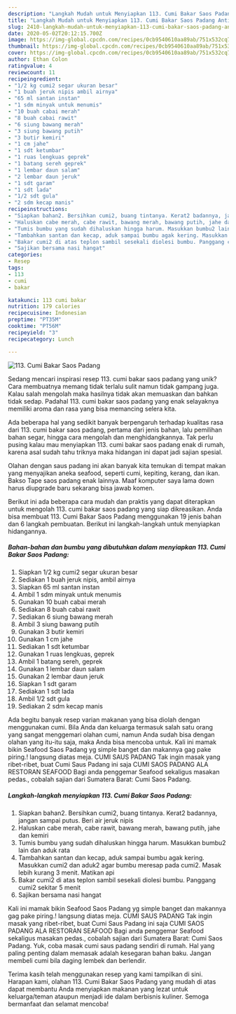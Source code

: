 ```yaml
---
description: "Langkah Mudah untuk Menyiapkan 113. Cumi Bakar Saos Padang Anti Gagal"
title: "Langkah Mudah untuk Menyiapkan 113. Cumi Bakar Saos Padang Anti Gagal"
slug: 2410-langkah-mudah-untuk-menyiapkan-113-cumi-bakar-saos-padang-anti-gagal
date: 2020-05-02T20:12:15.700Z
image: https://img-global.cpcdn.com/recipes/0cb9540610aa89ab/751x532cq70/113-cumi-bakar-saos-padang-foto-resep-utama.jpg
thumbnail: https://img-global.cpcdn.com/recipes/0cb9540610aa89ab/751x532cq70/113-cumi-bakar-saos-padang-foto-resep-utama.jpg
cover: https://img-global.cpcdn.com/recipes/0cb9540610aa89ab/751x532cq70/113-cumi-bakar-saos-padang-foto-resep-utama.jpg
author: Ethan Colon
ratingvalue: 4
reviewcount: 11
recipeingredient:
- "1/2 kg cumi2 segar ukuran besar"
- "1 buah jeruk nipis ambil airnya"
- "65 ml santan instan"
- "1 sdm minyak untuk menumis"
- "10 buah cabai merah"
- "8 buah cabai rawit"
- "6 siung bawang merah"
- "3 siung bawang putih"
- "3 butir kemiri"
- "1 cm jahe"
- "1 sdt ketumbar"
- "1 ruas lengkuas geprek"
- "1 batang sereh geprek"
- "1 lembar daun salam"
- "2 lembar daun jeruk"
- "1 sdt garam"
- "1 sdt lada"
- "1/2 sdt gula"
- "2 sdm kecap manis"
recipeinstructions:
- "Siapkan bahan2. Bersihkan cumi2, buang tintanya. Kerat2 badannya, jangan sampai putus. Beri air jeruk nipis"
- "Haluskan cabe merah, cabe rawit, bawang merah, bawang putih, jahe dan kemiri"
- "Tumis bumbu yang sudah dihaluskan hingga harum. Masukkan bumbu2 lain dan aduk rata"
- "Tambahkan santan dan kecap, aduk sampai bumbu agak kering. Masukkan cumi2 dan aduk2 agar bumbu meresap pada cumi2. Masak lebih kurang 3 menit. Matikan api"
- "Bakar cumi2 di atas teplon sambil sesekali diolesi bumbu. Panggang cumi2 sekitar 5 menit"
- "Sajikan bersama nasi hangat"
categories:
- Resep
tags:
- 113
- cumi
- bakar

katakunci: 113 cumi bakar 
nutrition: 179 calories
recipecuisine: Indonesian
preptime: "PT35M"
cooktime: "PT56M"
recipeyield: "3"
recipecategory: Lunch

---
```



![113. Cumi Bakar Saos Padang](https://img-global.cpcdn.com/recipes/0cb9540610aa89ab/751x532cq70/113-cumi-bakar-saos-padang-foto-resep-utama.jpg)

Sedang mencari inspirasi resep 113. cumi bakar saos padang yang unik? Cara membuatnya memang tidak terlalu sulit namun tidak gampang juga. Kalau salah mengolah maka hasilnya tidak akan memuaskan dan bahkan tidak sedap. Padahal 113. cumi bakar saos padang yang enak selayaknya memiliki aroma dan rasa yang bisa memancing selera kita.

Ada beberapa hal yang sedikit banyak berpengaruh terhadap kualitas rasa dari 113. cumi bakar saos padang, pertama dari jenis bahan, lalu pemilihan bahan segar, hingga cara mengolah dan menghidangkannya. Tak perlu pusing kalau mau menyiapkan 113. cumi bakar saos padang enak di rumah, karena asal sudah tahu triknya maka hidangan ini dapat jadi sajian spesial.

Olahan dengan saus padang ini akan banyak kita temukan di tempat makan yang menyajikan aneka seafood, seperti cumi, kepiting, kerang, dan ikan. Bakso Tape saos padang enak lainnya. Maaf komputer saya lama down harus diupgrade baru sekarang bisa jawab komen.


Berikut ini ada beberapa cara mudah dan praktis yang dapat diterapkan untuk mengolah 113. cumi bakar saos padang yang siap dikreasikan. Anda bisa membuat 113. Cumi Bakar Saos Padang menggunakan 19 jenis bahan dan 6 langkah pembuatan. Berikut ini langkah-langkah untuk menyiapkan hidangannya.

<!--inarticleads1-->

##### Bahan-bahan dan bumbu yang dibutuhkan dalam menyiapkan 113. Cumi Bakar Saos Padang:

1. Siapkan 1/2 kg cumi2 segar ukuran besar
1. Sediakan 1 buah jeruk nipis, ambil airnya
1. Siapkan 65 ml santan instan
1. Ambil 1 sdm minyak untuk menumis
1. Gunakan 10 buah cabai merah
1. Sediakan 8 buah cabai rawit
1. Sediakan 6 siung bawang merah
1. Ambil 3 siung bawang putih
1. Gunakan 3 butir kemiri
1. Gunakan 1 cm jahe
1. Sediakan 1 sdt ketumbar
1. Gunakan 1 ruas lengkuas, geprek
1. Ambil 1 batang sereh, geprek
1. Gunakan 1 lembar daun salam
1. Gunakan 2 lembar daun jeruk
1. Siapkan 1 sdt garam
1. Sediakan 1 sdt lada
1. Ambil 1/2 sdt gula
1. Sediakan 2 sdm kecap manis


Ada begitu banyak resep varian makanan yang bisa diolah dengan menggunakan cumi. Bila Anda dan keluarga termasuk salah satu orang yang sangat menggemari olahan cumi, namun Anda sudah bisa dengan olahan yang itu-itu saja, maka Anda bisa mencoba untuk. Kali ini mamak bikin Seafood Saos Padang yg simple banget dan makannya gag pake piring.! langsung diatas meja. CUMI SAUS PADANG Tak ingin masak yang ribet-ribet, buat Cumi Saus Padang ini saja CUMI SAOS PADANG ALA RESTORAN SEAFOOD Bagi anda penggemar Seafood sekaligus masakan pedas., cobalah sajian dari Sumatera Barat: Cumi Saos Padang. 

<!--inarticleads2-->

##### Langkah-langkah menyiapkan 113. Cumi Bakar Saos Padang:

1. Siapkan bahan2. Bersihkan cumi2, buang tintanya. Kerat2 badannya, jangan sampai putus. Beri air jeruk nipis
1. Haluskan cabe merah, cabe rawit, bawang merah, bawang putih, jahe dan kemiri
1. Tumis bumbu yang sudah dihaluskan hingga harum. Masukkan bumbu2 lain dan aduk rata
1. Tambahkan santan dan kecap, aduk sampai bumbu agak kering. Masukkan cumi2 dan aduk2 agar bumbu meresap pada cumi2. Masak lebih kurang 3 menit. Matikan api
1. Bakar cumi2 di atas teplon sambil sesekali diolesi bumbu. Panggang cumi2 sekitar 5 menit
1. Sajikan bersama nasi hangat


Kali ini mamak bikin Seafood Saos Padang yg simple banget dan makannya gag pake piring.! langsung diatas meja. CUMI SAUS PADANG Tak ingin masak yang ribet-ribet, buat Cumi Saus Padang ini saja CUMI SAOS PADANG ALA RESTORAN SEAFOOD Bagi anda penggemar Seafood sekaligus masakan pedas., cobalah sajian dari Sumatera Barat: Cumi Saos Padang. Yuk, coba masak cumi saus padang sendiri di rumah. Hal yang paling penting dalam memasak adalah kesegaran bahan baku. Jangan membeli cumi bila daging lembek dan berlendir. 

Terima kasih telah menggunakan resep yang kami tampilkan di sini. Harapan kami, olahan 113. Cumi Bakar Saos Padang yang mudah di atas dapat membantu Anda menyiapkan makanan yang lezat untuk keluarga/teman ataupun menjadi ide dalam berbisnis kuliner. Semoga bermanfaat dan selamat mencoba!
